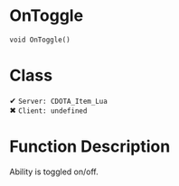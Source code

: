 # OnToggle
```
void OnToggle()
```
# Class
✔ `Server: CDOTA_Item_Lua`  
✖ `Client: undefined`  

# Function Description
Ability is toggled on/off.
